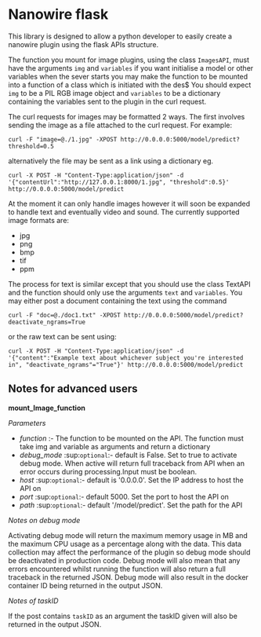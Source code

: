 Nanowire flask
==============
This library is designed to allow a python developer to easily create a nanowire plugin using the flask APIs structure.

The function you mount for image plugins, using the class ``ImagesAPI``, must have the arguments ``img`` and ``variables`` if you want initialise a model or other variables when the sever starts you may make the function to be mounted into a function of a class which is initiated with the des$
You should expect ``img`` to be a PIL RGB image object and ``variables`` to be a dictionary containing the variables sent to the plugin in the curl request.

The curl requests for images may be formatted 2 ways. The first involves sending the image as a file attached to the curl request. For example:

``curl -F "image=@./1.jpg" -XPOST http://0.0.0.0:5000/model/predict?threshold=0.5``

alternatively the file may be sent as a link using a dictionary eg.

``curl -X POST -H "Content-Type:application/json" -d '{"contentUrl":"http://127.0.0.1:8000/1.jpg", "threshold":0.5}' http://0.0.0.0:5000/model/predict``


At the moment it can only handle images however it will soon be expanded to handle text and eventually video and sound. The currently supported image formats are:

* jpg
* png
* bmp
* tif
* ppm

The process for text is similar except that you should use the class TextAPI and the function should only use the arguments ``text`` and ``variables``. You may either post a document containing the text using the command

``curl -F "doc=@./doc1.txt" -XPOST http://0.0.0.0:5000/model/predict?deactivate_ngrams=True``


or the raw text can be sent using:

``curl -X POST -H "Content-Type:application/json" -d '{"content":"Example text about whichever subject you're interested in", "deactivate_ngrams"="True"}' http://0.0.0.0:5000/model/predict``


Notes for advanced users
------------------------

**mount_Image_function**

*Parameters* 

* *function* :- The function to be mounted on the API. The function must take img and variable as arguments and return a dictionary 
* *debug_mode* :sup:`optional`:- default is False. Set to true to activate debug mode. When active will return full traceback from API when an error occurs during processing.Input must be boolean.
* *host* :sup:`optional`:- default is '0.0.0.0'. Set the IP address to host the API on
* *port* :sup:`optional`:- default 5000. Set the port to host the API on
* *path* :sup:`optional`:- default '/model/predict'. Set the path for the API

*Notes on debug mode*

Activating debug mode will return the maximum memory usage in MB and the maximum CPU usage as a percentage along with the data. This data collection may affect the performance of the plugin so debug mode should be deactivated in production code.
Debug mode will also mean that any errors encountered whilst running the function will also return a full traceback in the returned JSON. Debug mode will also result in the docker container ID being returned in the output JSON.

*Notes of taskID*

If the post contains ``taskID`` as an argument the taskID given will also be returned in the output JSON.
